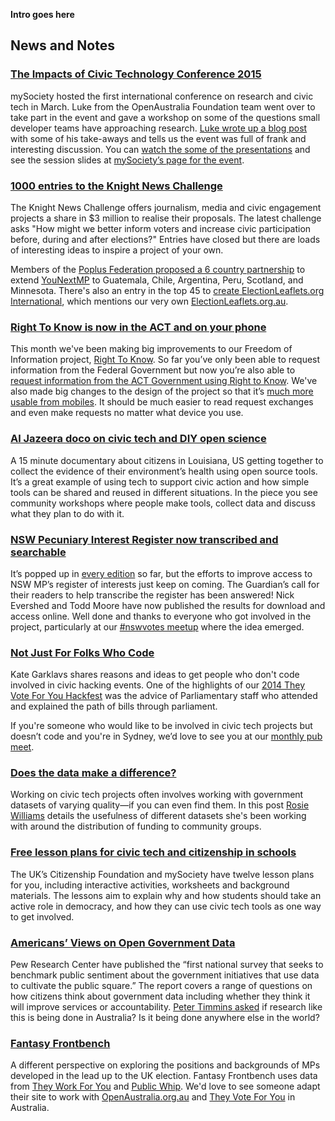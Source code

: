 **Intro goes here**

## News and Notes

### [The Impacts of Civic Technology Conference 2015](https://www.mysociety.org/research/tictec2015/)

mySociety hosted the first international conference on research and civic tech in March. Luke from the OpenAustralia Foundation team went over to take part in the event and gave a workshop on some of the questions small developer teams have approaching research. [Luke wrote up a blog post](https://www.openaustraliafoundation.org.au/2015/04/08/the-impacts-of-civic-technology-conference-2015/) with some of his take-aways and tells us the event was full of frank and interesting discussion. You can [watch the some of the presentations](https://www.youtube.com/playlist?list=PLMbWpADzhTC4YBfhIn7ujBO6ADXxVN5vv) and see the session slides at [mySociety’s page for the event](https://www.mysociety.org/research/tictec2015/).

### [1000 entries to the Knight News Challenge](https://www.newschallenge.org/challenge/elections/entries?order=COMMENTS&direction=DESC)

The Knight News Challenge offers journalism, media and civic engagement projects a share in $3 million to realise their proposals. The latest challenge asks "How might we better inform voters and increase civic participation before, during and after elections?" Entries have closed but there are loads of interesting ideas to inspire a project of your own.

Members of the [Poplus Federation proposed a 6 country partnership](https://www.mysociety.org/2015/03/23/a-yay-for-poplus-moment-one-bid-six-countries/) to extend [YouNextMP](http://yournextmp.com/) to Guatemala, Chile, Argentina, Peru, Scotland, and Minnesota. There's also an entry in the top 45 to [create ElectionLeaflets.org International](https://www.newschallenge.org/challenge/elections/refinement/electionleaflets-org-international), which mentions our very own [ElectionLeaflets.org.au](http://www.electionleaflets.org.au/).

### [Right To Know is now in the ACT and on your phone](https://www.openaustraliafoundation.org.au/2015/04/13/right-to-know-is-now-in-the-act/)

This month we've been making big improvements to our Freedom of Information project, [Right To Know](https://www.righttoknow.org.au/). So far you’ve only been able to request information from the Federal Government but now you’re also able to [request information from the ACT Government using Right to Know](https://www.openaustraliafoundation.org.au/2015/04/13/right-to-know-is-now-in-the-act/). We've also made big changes to the design of the project so that it’s [much more usable from mobiles](https://www.openaustraliafoundation.org.au/2015/04/02/a-better-right-to-know-on-your-phone/). It should be much easier to read request exchanges and even make requests no matter what device you use.

### [Al Jazeera doco on civic tech and DIY open science](http://www.aljazeera.com/programmes/earthrise/2015/04/crowdsourcing-data-tackle-pollution-150416131415045.html)

A 15 minute documentary about citizens in Louisiana, US getting together to collect the evidence of their environment’s health using open source tools. It’s a great example of using tech to support civic action and how simple tools can be shared and reused in different situations. In the piece you see community workshops where people make tools, collect data and discuss what they plan to do with it.

### [NSW Pecuniary Interest Register now transcribed and searchable](http://www.theguardian.com/global/datablog/ng-interactive/2015/mar/27/search-the-nsw-register-of-pecuniary-interests-to-see-what-politicians-have-declared)

It’s popped up in [every edition](https://www.openaustraliafoundation.org.au/category/civic-tech-monthly/) so far, but the efforts to improve access to NSW MP’s register of interests just keep on coming. The Guardian’s call for their readers to help transcribe the register has been answered! Nick Evershed and Todd Moore have now published the results for download and access online. Well done and thanks to everyone who got involved in the project, particularly at our [#nswvotes meetup](http://www.meetup.com/OpenAustralia-Foundation/events/219652731/) where the idea emerged.

### [Not Just For Folks Who Code](https://18f.gsa.gov/2015/04/21/hackathons-not-just-for-folks-who-code/)

Kate Garklavs shares reasons and ideas to get people who don't code involved in civic hacking events. One of the highlights of our [2014 They Vote For You Hackfest](https://www.openaustraliafoundation.org.au/2014/10/03/and-what-a-hackfest-it-was/) was the advice of Parliamentary staff who attended and explained the path of bills through parliament.

If you're someone who would like to be involved in civic tech projects but doesn’t code and you're in Sydney, we’d love to see you at our [monthly pub meet](http://www.meetup.com/OpenAustralia-Foundation/).

### [Does the data make a difference?](http://infoaus.net/wp/does-the-data-make-a-difference/)

Working on civic tech projects often involves working with government datasets of varying quality—if you can even find them. In this post [Rosie Williams](https://twitter.com/info_aus) details the usefulness of different datasets she's been working with around the distribution of funding to community groups.

### [Free lesson plans for civic tech and citizenship in schools](https://www.mysociety.org/lesson-plans/)

The UK’s Citizenship Foundation and mySociety have twelve lesson plans for you, including interactive activities, worksheets and background materials. The lessons aim to explain why and how students should take an active role in democracy, and how they can use civic tech tools as one way to get involved.

### [Americans’ Views on Open Government Data](http://www.pewinternet.org/2015/04/21/open-government-data/)

Pew Research Center have published the “first national survey that seeks to benchmark public sentiment about the government initiatives that use data to cultivate the public square.” The report covers a range of questions on how citizens think about government data including whether they think it will improve services or accountability. [Peter Timmins asked](https://twitter.com/foiguru/status/590839105673564161) if research like this is being done in Australia? Is it being done anywhere else in the world?

### [Fantasy Frontbench](http://www.fantasyfrontbench.com/)

A different perspective on exploring the positions and backgrounds of MPs developed in the lead up to the UK election. Fantasy Frontbench uses data from [They Work For You](http://www.theyworkforyou.com/) and [Public Whip](http://www.publicwhip.org.uk/). We'd love to see someone adapt their site to work with [OpenAustralia.org.au](http://www.openaustralia.org.au/) and [They Vote For You](https://theyvoteforyou.org.au/) in Australia.
